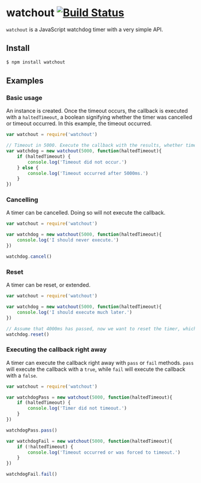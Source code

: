 watchout [![Build Status](https://travis-ci.org/GCheung55/watchout.png?branch=master)](https://travis-ci.org/GCheung55/watchout)
========

`watchout` is a JavaScript watchdog timer with a very simple API. 

## Install

```bash
$ npm install watchout
```

## Examples

### Basic usage
An instance is created. Once the timeout occurs, the callback is executed with a `haltedTimeout`, a boolean signifying whether the timer was cancelled or timeout occurred. In this example, the timeout occurred.

```javascript
var watchout = require('watchout')

// Timeout in 5000. Execute the callback with the results, whether timeout occurred or not.
var watchdog = new watchout(5000, function(haltedTimeout){
    if (haltedTimeout) {
        console.log('Timeout did not occur.')
    } else {
        console.log('Timeout occurred after 5000ms.')
    }
})
```

### Cancelling
A timer can be cancelled. Doing so will not execute the callback.

```javascript
var watchout = require('watchout')

var watchdog = new watchout(5000, function(haltedTimeout){
    console.log('I should never execute.')
})

watchdog.cancel()
```

### Reset
A timer can be reset, or extended.

```javascript
var watchout = require('watchout')

var watchdog = new watchout(5000, function(haltedTimeout){
    console.log('I should execute much later.')
})

// Assume that 4000ms has passed, now we want to reset the timer, which will extend the time by another 5000ms, extending a timer to a total of 9000ms.
watchdog.reset()
```

### Executing the callback right away
A timer can execute the callback right away with `pass` or `fail` methods. `pass` will execute the callback with a `true`, while `fail` will execute the callback with a `false`.

```javascript
var watchout = require('watchout')

var watchdogPass = new watchout(5000, function(haltedTimeout){
    if (haltedTimeout) {
        console.log('Timer did not timeout.')
    }
})

watchdogPass.pass()

var watchdogFail = new watchout(5000, function(haltedTimeout){
    if (!haltedTimeout) {
        console.log('Timeout occurred or was forced to timeout.')
    }
})

watchdogFail.fail()
```